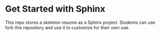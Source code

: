 # Get Started with Sphinx

This repo stores a skeleton resume as a Sphinx project. Students can use fork this
repository and use it to customize for their own use.
